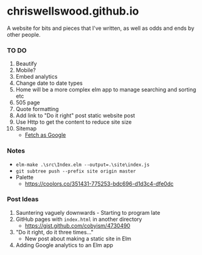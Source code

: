 # chriswellswood.github.io
A website for bits and pieces that I've written, as well as odds and ends by other people.

### TO DO

1. Beautify
1. Mobile?
1. Embed analytics
1. Change date to date types
1. Home will be a more complex elm app to manage searching and sorting etc
1. 505 page
1. Quote formatting
1. Add link to "Do it right" post static website post
1. Use Http to get the content to reduce site size
1. Sitemap
    * [Fetch as Google](https://support.google.com/webmasters/answer/6066468?hl=en&visit_id=1-636194846011273641-1526309541&rd=2)

### Notes

* `elm-make .\src\Index.elm --output=.\site\index.js`
* `git subtree push --prefix site origin master`
* Palette
    * https://coolors.co/351431-775253-bdc696-d1d3c4-dfe0dc

### Post Ideas

1. Sauntering vaguely downwards - Starting to program late
1. GitHub pages with `index.html` in another directory
    * https://gist.github.com/cobyism/4730490
1. "Do it right, do it three times..."
    * New post about making a static site in Elm
1. Adding Google analytics to an Elm app